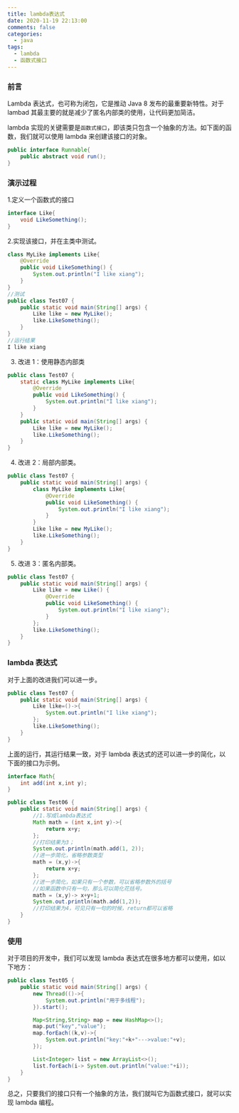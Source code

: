 ```yaml
---
title: lambda表达式
date: 2020-11-19 22:13:00
comments: false
categories:
  - java
tags:
  - lambda
  - 函数式接口
---
```


### 前言

Lambda 表达式，也可称为闭包，它是推动 Java 8 发布的最重要新特性。对于 lambad 其最主要的就是减少了匿名内部类的使用，让代码更加简洁。

lambda 实现的关键需要是`函数式接口`，即该类只包含一个抽象的方法。如下面的函数，我们就可以使用 lambda 来创建该接口的对象。

```java
public interface Runnable{
    public abstract void run();
}
```

### 演示过程

1.定义一个函数式的接口

```java
interface Like{
    void LikeSomething();
}
```

2.实现该接口，并在主类中测试。

```java
class MyLike implements Like{
    @Override
    public void LikeSomething() {
        System.out.println("I like xiang");
    }
}
//测试
public class Test07 {
    public static void main(String[] args) {
        Like like = new MyLike();
        like.LikeSomething();
    }
}
//运行结果
I like xiang
```

3. 改进 1：使用静态内部类

```java
public class Test07 {
    static class MyLike implements Like{
        @Override
        public void LikeSomething() {
            System.out.println("I like xiang");
        }
    }
    public static void main(String[] args) {
        Like like = new MyLike();
        like.LikeSomething();
    }
}
```

4. 改进 2：局部内部类。

```java
public class Test07 {
    public static void main(String[] args) {
        class MyLike implements Like{
            @Override
            public void LikeSomething() {
                System.out.println("I like xiang");
            }
        }
        Like like = new MyLike();
        like.LikeSomething();
    }
}
```

5. 改进 3：匿名内部类。

```java
public class Test07 {
    public static void main(String[] args) {
		Like like = new Like() {
            @Override
            public void LikeSomething() {
                System.out.println("I like xiang");
            }
        };
        like.LikeSomething();
    }
}
```

### lambda 表达式

对于上面的改进我们可以进一步。

```java
public class Test07 {
    public static void main(String[] args) {
        Like like=()->{
            System.out.println("I like xiang");
        };
        like.LikeSomething();
    }
}
```

上面的运行，其运行结果一致，对于 lambda 表达式的还可以进一步的简化，以下面的接口为示例。

```java
interface Math{
    int add(int x,int y);
}

public class Test06 {
    public static void main(String[] args) {
        //1.写成lambda表达式
        Math math = (int x,int y)->{
            return x+y;
        };
        //打印结果为3；
        System.out.println(math.add(1, 2));
        //进一步简化，省略参数类型
        math = (x,y)->{
            return x+y;
        };
        //进一步简化，如果只有一个参数，可以省略参数外的括号
        //如果函数中只有一句，那么可以简化花括号。
        math = (x,y)-> x+y+1;
        System.out.println(math.add(1,2));
        //打印结果为4，可见只有一句的时候，return都可以省略
    }
}
```

### 使用

对于项目的开发中，我们可以发现 lambda 表达式在很多地方都可以使用，如以下地方：

```java
public class Test05 {
    public static void main(String[] args) {
        new Thread(()->{
            System.out.println("用于多线程");
        }).start();

        Map<String,String> map = new HashMap<>();
        map.put("key","value");
        map.forEach((k,v)->{
            System.out.println("key:"+k+"--->value:"+v);
        });

        List<Integer> list = new ArrayList<>();
        list.forEach(i-> System.out.println("value:"+i));
    }
}
```

总之，只要我们的接口只有一个抽象的方法，我们就叫它为函数式接口，就可以实现 lambda 编程。
